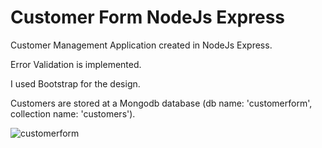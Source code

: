 # Customer Form NodeJs Express

Customer Management Application created in NodeJs Express.

Error Validation is implemented.

I used Bootstrap for the design.

Customers are stored at a Mongodb database (db name: 'customerform', collection name: 'customers').

![customerform](https://user-images.githubusercontent.com/10501925/38419921-783b4bd6-39a2-11e8-843f-978944ef9f18.jpg)
